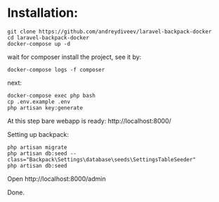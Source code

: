 # Installation:

    git clone https://github.com/andreydiveev/laravel-backpack-docker
    cd laravel-backpack-docker
    docker-compose up -d

wait for composer install the project, see it by:

    docker-compose logs -f composer

next:

    docker-compose exec php bash
    cp .env.example .env
    php artisan key:generate

At this step bare webapp is ready:
http://localhost:8000/

Setting up backpack:

    php artisan migrate
    php artisan db:seed --class="Backpack\Settings\database\seeds\SettingsTableSeeder"
    php artisan db:seed

Open http://localhost:8000/admin

Done.

